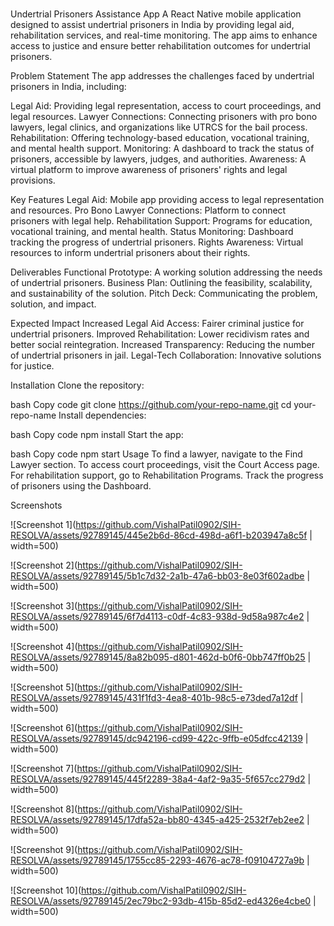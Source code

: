###

Undertrial Prisoners Assistance App
A React Native mobile application designed to assist undertrial prisoners in India by providing legal aid, rehabilitation services, and real-time monitoring. The app aims to enhance access to justice and ensure better rehabilitation outcomes for undertrial prisoners.

Problem Statement
The app addresses the challenges faced by undertrial prisoners in India, including:

Legal Aid: Providing legal representation, access to court proceedings, and legal resources.
Lawyer Connections: Connecting prisoners with pro bono lawyers, legal clinics, and organizations like UTRCS for the bail process.
Rehabilitation: Offering technology-based education, vocational training, and mental health support.
Monitoring: A dashboard to track the status of prisoners, accessible by lawyers, judges, and authorities.
Awareness: A virtual platform to improve awareness of prisoners' rights and legal provisions.

Key Features
Legal Aid: Mobile app providing access to legal representation and resources.
Pro Bono Lawyer Connections: Platform to connect prisoners with legal help.
Rehabilitation Support: Programs for education, vocational training, and mental health.
Status Monitoring: Dashboard tracking the progress of undertrial prisoners.
Rights Awareness: Virtual resources to inform undertrial prisoners about their rights.

Deliverables
Functional Prototype: A working solution addressing the needs of undertrial prisoners.
Business Plan: Outlining the feasibility, scalability, and sustainability of the solution.
Pitch Deck: Communicating the problem, solution, and impact.

Expected Impact
Increased Legal Aid Access: Fairer criminal justice for undertrial prisoners.
Improved Rehabilitation: Lower recidivism rates and better social reintegration.
Increased Transparency: Reducing the number of undertrial prisoners in jail.
Legal-Tech Collaboration: Innovative solutions for justice.

Installation
Clone the repository:

bash
Copy code
git clone https://github.com/your-repo-name.git
cd your-repo-name
Install dependencies:

bash
Copy code
npm install
Start the app:

bash
Copy code
npm start
Usage
To find a lawyer, navigate to the Find Lawyer section.
To access court proceedings, visit the Court Access page.
For rehabilitation support, go to Rehabilitation Programs.
Track the progress of prisoners using the Dashboard.

Screenshots

![Screenshot 1](https://github.com/VishalPatil0902/SIH-RESOLVA/assets/92789145/445e2b6d-86cd-498d-a6f1-b203947a8c5f | width=500)

![Screenshot 2](https://github.com/VishalPatil0902/SIH-RESOLVA/assets/92789145/5b1c7d32-2a1b-47a6-bb03-8e03f602adbe | width=500)

![Screenshot 3](https://github.com/VishalPatil0902/SIH-RESOLVA/assets/92789145/6f7d4113-c0df-4c83-938d-9d58a987c4e2 | width=500)

![Screenshot 4](https://github.com/VishalPatil0902/SIH-RESOLVA/assets/92789145/8a82b095-d801-462d-b0f6-0bb747ff0b25 | width=500)

![Screenshot 5](https://github.com/VishalPatil0902/SIH-RESOLVA/assets/92789145/431f1fd3-4ea8-401b-98c5-e73ded7a12df | width=500)

![Screenshot 6](https://github.com/VishalPatil0902/SIH-RESOLVA/assets/92789145/dc942196-cd99-422c-9ffb-e05dfcc42139 | width=500)

![Screenshot 7](https://github.com/VishalPatil0902/SIH-RESOLVA/assets/92789145/445f2289-38a4-4af2-9a35-5f657cc279d2 | width=500)

![Screenshot 8](https://github.com/VishalPatil0902/SIH-RESOLVA/assets/92789145/17dfa52a-bb80-4345-a425-2532f7eb2ee2 | width=500)

![Screenshot 9](https://github.com/VishalPatil0902/SIH-RESOLVA/assets/92789145/1755cc85-2293-4676-ac78-f09104727a9b | width=500)

![Screenshot 10](https://github.com/VishalPatil0902/SIH-RESOLVA/assets/92789145/2ec79bc2-93db-415b-85d2-ed4326e4cbe0 | width=500)
